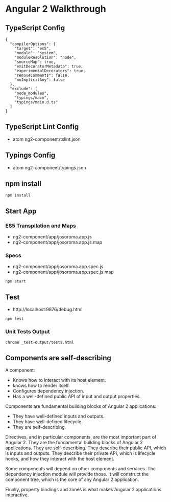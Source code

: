 # Angular 2 Walkthrough

## TypeScript Config

```
{
  "compilerOptions": {
    "target": "es5",
    "module": "system",
    "moduleResolution": "node",
    "sourceMap": true,
    "emitDecoratorMetadata": true,
    "experimentalDecorators": true,
    "removeComments": false,
    "noImplicitAny": false
  },
  "exclude": [
    "node_modules",
    "typings/main",
    "typings/main.d.ts"
  ]
}
```

## TypeScript Lint Config

 - atom ng2-component/tslint.json

## Typings Config

 - atom ng2-component/typings.json

## npm install

```
npm install
```

## Start App

### ES5 Transpilation and Maps

 - ng2-component/app/josoroma.app.js
 - ng2-component/app/josoroma.app.js.map

### Specs

 - ng2-component/app/josoroma.app.spec.js
 - ng2-component/app/josoroma.app.spec.js.map


```
npm start
```

## Test

 - http://localhost:9876/debug.html

```
npm test
```

### Unit Tests Output

```
chrome _test-output/tests.html
```

## Components are self-describing

A component:

 - Knows how to interact with its host element.
 - knows how to render itself.
 - Configures dependency injection.
 - Has a well-defined public API of input and output properties.

Components are fundamental building blocks of Angular 2 applications:

 - They have well-defined inputs and outputs.
 - They have well-defined lifecycle.
 - They are self-describing.

Directives, and in particular components, are the most important part of Angular 2. They are the fundamental building blocks of Angular 2 applications. They are self-describing. They describe their public API, which is inputs and outputs. They describe their private API, which is lifecycle hooks, and how they interact with the host element.

Some components will depend on other components and services. The dependency injection module will provide those. It will construct the component tree, which is the core of any Angular 2 application.

Finally, property bindings and zones is what makes Angular 2 applications interactive.
